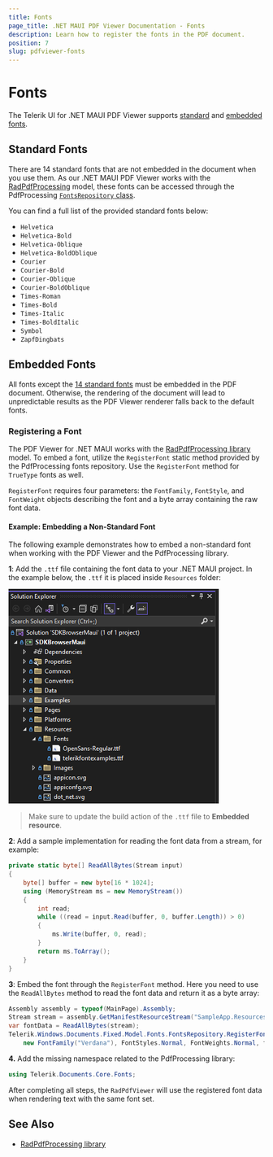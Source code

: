 ```yaml
---
title: Fonts
page_title: .NET MAUI PDF Viewer Documentation - Fonts
description: Learn how to register the fonts in the PDF document.
position: 7
slug: pdfviewer-fonts
---
```


# Fonts

The Telerik UI for .NET MAUI PDF Viewer supports [standard](#standard-fonts) and [embedded fonts](#embedded-fonts). 

## Standard Fonts

There are 14 standard fonts that are not embedded in the document when you use them. As our .NET MAUI PDF Viewer works with the [RadPdfProcessing](https://docs.telerik.com/devtools/document-processing/libraries/radpdfprocessing/overview) model, these fonts can be accessed through the PdfProcessing [`FontsRepository` class](https://docs.telerik.com/devtools/document-processing/api/telerik.windows.documents.fixed.model.fonts.fontsrepository). 

You can find a full list of the provided standard fonts below:

* `Helvetica`
* `Helvetica-Bold`
* `Helvetica-Oblique`
* `Helvetica-BoldOblique`
* `Courier`
* `Courier-Bold`
* `Courier-Oblique`
* `Courier-BoldOblique`
* `Times-Roman`
* `Times-Bold`
* `Times-Italic`
* `Times-BoldItalic`
* `Symbol`
* `ZapfDingbats`

## Embedded Fonts

All fonts except the [14 standard fonts](#standard-fonts) must be embedded in the PDF document. Otherwise, the rendering of the document will lead to unpredictable results as the PDF Viewer renderer falls back to the default fonts.

### Registering a Font

The PDF Viewer for .NET MAUI works with the [RadPdfProcessing library](https://docs.telerik.com/devtools/document-processing/libraries/radpdfprocessing/overview) model. To embed a font, utilize the `RegisterFont` static method provided by the PdfProcessing fonts repository. Use the `RegisterFont` method for `TrueType` fonts as well.

`RegisterFont` requires four parameters: the `FontFamily`, `FontStyle`, and `FontWeight` objects describing the font and a byte array containing the raw font data.

#### Example: Embedding a Non-Standard Font

The following example demonstrates how to embed a non-standard font when working with the PDF Viewer and the PdfProcessing library.

**1**: Add the `.ttf` file containing the font data to your .NET MAUI project. In the example below, the `.ttf` it is placed inside `Resources` folder:

![.NET MAUI PdfViewer fonts](images/pdf-fonts.png)

>Make sure to update the build action of the `.ttf` file to **Embedded resource**.

**2**: Add a sample implementation for reading the font data from a stream, for example:

```C#
private static byte[] ReadAllBytes(Stream input)
{
	byte[] buffer = new byte[16 * 1024];
	using (MemoryStream ms = new MemoryStream())
	{
		int read;
		while ((read = input.Read(buffer, 0, buffer.Length)) > 0)
		{
			ms.Write(buffer, 0, read);
		}
		return ms.ToArray();
	}
}
```

**3**: Embed the font through the `RegisterFont` method. Here you need to use the `ReadAllBytes` method to read the font data and return it as a byte array:

```C#
Assembly assembly = typeof(MainPage).Assembly;
Stream stream = assembly.GetManifestResourceStream("SampleApp.Resources.SampleFont.ttf");
var fontData = ReadAllBytes(stream);
Telerik.Windows.Documents.Fixed.Model.Fonts.FontsRepository.RegisterFont(
	new FontFamily("Verdana"), FontStyles.Normal, FontWeights.Normal, fontData);
```

**4.** Add the missing namespace related to the PdfProcessing library:

```C#
using Telerik.Documents.Core.Fonts;
```

After completing all steps, the `RadPdfViewer` will use the registered font data when rendering text with the same font set.

## See Also

- [RadPdfProcessing library](https://docs.telerik.com/devtools/document-processing/libraries/radpdfprocessing/overview)
